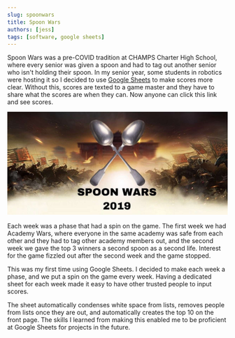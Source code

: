 ```yaml
---
slug: spoonwars
title: Spoon Wars
authors: [jess]
tags: [software, google sheets]
---
```


Spoon Wars was a pre-COVID tradition at CHAMPS Charter High School, where every senior was given a spoon and had to tag out another senior who isn't holding their spoon.  In my senior year, some students in robotics were hosting it so I decided to use [Google Sheets](https://docs.google.com/spreadsheets/d/1-Mcza29aSLZmGfXjjmtLiWaP_RBs_sX8DOSbPZp0WEk/edit?usp=sharing) to make scores more clear.  Without this, scores are texted to a game master and they have to share what the scores are when they can.  Now anyone can click this link and see scores.

![](banner.jpg)

<!--truncate-->

Each week was a phase that had a spin on the game.  The first week we had Academy Wars, where everyone in the same academy was safe from each other and they had to tag other academy members out, and the second week we gave the top 3 winners a second spoon as a second life.  Interest for the game fizzled out after the second week and the game stopped.

This was my first time using Google Sheets.  I decided to make each week a phase, and we put a spin on the game every week.  Having a dedicated sheet for each week made it easy to have other trusted people to input scores.  

The sheet automatically condenses white space from lists, removes people from lists once they are out, and automatically creates the top 10 on the front page.  The skills I learned from making this enabled me to be proficient at Google Sheets for projects in the future. 

